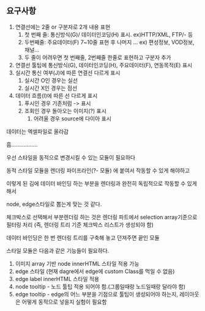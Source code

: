 ## 요구사항

1. 연결선에는 2줄 or 구분자로 2개 내용 표현
    1. 첫 번째 줄: 통신방식(G)/ 데이터인코딩(H) 표시.  ex)HTTP/XML, FTP/- 등
    2. 두번째줄: 주요데이터(F) 7~10줄 표현 후 나머지 ... ex) 편성정보, VOD정보, 채널...
    3. 두 줄이 어려우면 첫 번째줄, 2번째줄 한줄로 표현하고 구분자 추가
2. 연결선 툴팁에 통신방식(G), 데이터인코딩(H), 주요데이터(F), 연동목적(E) 표시
3. 실시간 통신 여부(J)에 따른 연결선 다르게 표시
    1. 실시간 O인 경우는 실선
    2. 실시간 X인 경우는 점선
4. 데이터 흐름(I)에 따른 선 다르게 표시
    1. 푸시인 경우 기존처럼 -> 표시
    2. 조회인 경우 돌아오는 이미지(?) 표시
        1. 어려울 경우 source에 다이아 표시

데이터는 엑셀파일로 올라감


흠.................

우선 스타일을 동적으로 변경시킬 수 있는 모듈이 필요하다

동적 스타일 모듈을 렌더링 파이프라인(?- 모듈) 에 붙여서 작동할 수 있게 해야하고

이렇게 된 김에 데이터 바인딩 하는 부분을 렌더링과 완전히 독립적으로 작동할 수 있게 해서

node, edge스타일로 뽑는게 맞는 것 같다.


체크박스로 선택해서 부분렌더링 하는 것은 렌더링 파트에서 selection array기준으로
필터링 처리 (즉, 렌더링 트리 기준 체크박스 리스트가 생성되야 함)

데이터 바인딩은 한 번 렌더링 트리를 구축해 놓고 던져주면 끝인 모듈


스타일 모듈은 다음과 같은 기능들이 필요하다.

1. 이미지 array 기반 node innerHTML 스타일 적용 가능
2. edge 스타일 (현재 dagre에서 edge에 custom Class를 먹일 수 없음)
3. edge label innerHTML 스타일 적용
4. node tooltip - 노드 툴팁 적용 되어야 함.(그룹일때랑 노드일때랑 달라야 함)
5. edge tooltip - edge의 어느 부분을 기점으로 툴팁이 생성되어야 하는지, 레이아웃은 어떻게 동적으로 넣을지 실험이 필요함
